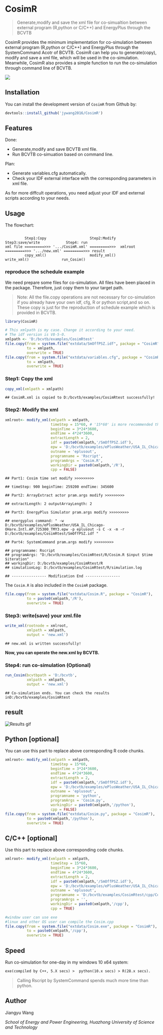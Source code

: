 CosimR
================

> Generate,modify and save the xml file for co-simualtion between
> external program (R,python or C/C++) and EnergyPlus through the BCVTB

CosimR provides the minimum implementation for co-simulation between
external program (R,python or C/C++) and EnergyPlus through the
SystemCommand Acotr of BCVTB. CosimR can help you to generate(copy),
modify and save a xml file, which will be used in the co-simulation.
Meanwhile, CosimR also provides a simple function to run the
co-simulation through command line of BCVTB.

<img src="man/figures/xml.png"/>

## Installation

You can install the development version of `CosimR` from Github by:

``` r
devtools::install_github('jywang2016/CosimR')
```

## Features

Done:

  - Generate,modify and save BCVTB xml file.
  - Run BCVTB co-simuation based on command line.

Plan:

  - Generate variables.cfg automatically.
  - Check your IDF external interface with the corresponding parameters
    in xml file.

As for more diffcult operations, you need adjust your IDF and external
scripts according to your needs.

## Usage

The flowchart:

``` text

         Step1:Copy                    Step2:Modify         Step3:save/write            Step4: run
xml file =========>>> '.../CosimR.xml' =========>>>  xmlroot =========>>> '.../new.xml' =========>>> result
         copy_xml()                    modify_xml()           write_xml()               run_Cosim()
```

### reproduce the schedule example

We need prepare some files for co-simulation. All files have been placed
in the package. Therefore, just copy them to your target path.

> Note: All the file.copy operations are not necessary for co-simulation
> if you already have your own idf, cfg, R or python script,and so on.
> These copy is just for the reproduction of schedule example which is
> provided in BCVTB.

``` r
library(CosimR)
```

``` r
# This xmlpath is my case. Change it according to your need.
# The idf version is V8-5-0.
xmlpath <- 'D:/bcvtb/examples/CosimRtest'
file.copy(from = system.file("extdata/SmOffPSZ.idf", package = "CosimR"),
          to = xmlpath,
          overwrite = TRUE)
file.copy(from = system.file("extdata/variables.cfg", package = "CosimR"),
          to = xmlpath,
          overwrite = TRUE)
```

### Step1: Copy the xml

``` r
copy_xml(xmlpath = xmlpath)
```

    ## CosimR.xml is copied to D:/bcvtb/examples/CosimRtest successfully!

### Step2: Modify the xml

``` r
xmlroot<- modify_xml(xmlpath = xmlpath,
                     timeStep = 15*60, # '15*60' is more recommended than 15*60
                     beginTime = 3*24*3600,
                     endTime = 4*24*3600,
                     extractLength = 2,
                     idf = paste0(xmlpath,'/SmOffPSZ.idf'),
                     epw = 'D:/bcvtb/examples/ePlusWeather/USA_IL_Chicago-OHare.Intl.AP.725300_TMY3.epw',
                     outname = 'eplusout',
                     programname = 'Rscript',
                     programArgs = 'Cosim.R',
                     workingDir = paste0(xmlpath,'/R'),
                     cpp = FALSE)
```

    ## Part1: Cosim time set modify >>>>>>>>>

    ## timeStep: 900 beginTime: 259200 endTime: 345600

    ## Part2: ArrayExtract actor pram.args modify >>>>>>>>>

    ## extractLength: 2 outputArrayLength: 2

    ## Part3: EnergyPlus Simulator pram.args modify >>>>>>>>>

    ## energyplus command: " -w D:/bcvtb/examples/ePlusWeather/USA_IL_Chicago-OHare.Intl.AP.725300_TMY3.epw -p eplusout -s C -x -m -r D:/bcvtb/examples/CosimRtest/SmOffPSZ.idf "

    ## Part4: SystemCommand pram.args modify >>>>>>>>>

    ## programname: Rscript 
    ## programArgs: "D:/bcvtb/examples/CosimRtest/R/Cosim.R $input $time $iteration" 
    ## workingDir: D:/bcvtb/examples/CosimRtest/R 
    ## simulationLog: D:/bcvtb/examples/CosimRtest/R/simulation.log

    ## ---------------- Modification End ----------------

The `Cosim.R` is also included in the `CosimR` package.

``` r
file.copy(from = system.file("extdata/Cosim.R", package = "CosimR"),
          to = paste0(xmlpath,'/R'),
          overwrite = TRUE)
```

### Step3: write(save) your xml.file

``` r
write_xml(rootnode = xmlroot,
          xmlpath = xmlpath,
          output = 'new.xml')
```

    ## new.xml is written successfully!

**Now, you can operate the new.xml by BCVTB.**

### Step4: run co-simulation (Optional)

``` r
run_Cosim(bcvtbpath = 'D:/bcvtb',
          xmlpath = xmlpath,
          output = 'new.xml')
```

    ## Co-simulation ends. You can check the results inD:/bcvtb/examples/CosimRtest

## result

<img src="man/figures/result.gif" title="Results gif" alt="Results gif" style="display: block; margin: auto;" />

## Python \[optional\]

You can use this part to replace above corresponding R code chunks.

``` r
xmlroot<- modify_xml(xmlpath = xmlpath,
                     timeStep = 15*60, 
                     beginTime = 3*24*3600,
                     endTime = 4*24*3600,
                     extractLength = 2,
                     idf = paste0(xmlpath,'/SmOffPSZ.idf'),
                     epw = 'D:/bcvtb/examples/ePlusWeather/USA_IL_Chicago-OHare.Intl.AP.725300_TMY3.epw',
                     outname = 'eplusout',
                     programname = 'python',
                     programArgs = 'Cosim.py',
                     workingDir = paste0(xmlpath,'/python'),
                     cpp = FALSE)
file.copy(from = system.file("extdata/Cosim.py", package = "CosimR"),
          to = paste0(xmlpath,'/python'),
          overwrite = TRUE)
```

## C/C++ \[optional\]

Use this part to replace above corresponding code chunks.

``` r
xmlroot<- modify_xml(xmlpath = xmlpath,
                     timeStep = 15*60,
                     beginTime = 3*24*3600,
                     endTime = 4*24*3600,
                     extractLength = 2,
                     idf = paste0(xmlpath,'/SmOffPSZ.idf'),
                     epw = 'D:/bcvtb/examples/ePlusWeather/USA_IL_Chicago-OHare.Intl.AP.725300_TMY3.epw',
                     outname = 'eplusout',
                     programname = 'D:/bcvtb/examples/CosimRtest/cpp/Cosim',
                     programArgs = '',
                     workingDir = paste0(xmlpath,'/cpp'),
                     cpp = TRUE)

#window user can use exe
#linux and other OS user can compile the Cosim.cpp
file.copy(from = system.file("extdata/Cosim.exe", package = "CosimR"),
          to = paste0(xmlpath,'/cpp'),
          overwrite = TRUE)
```

## Speed

Run co-simulation for one-day in my windows 10 x64 system:

``` txt
exe(compiled by C++, 5.X secs) >  python(10.x secs) > R(28.x secs).
```

> Calling Rscript by SystemCommand spends much more time than python.

## Author

Jiangyu Wang

*School of Energy and Power Engineering, Huazhong University of Science
and Technology*
